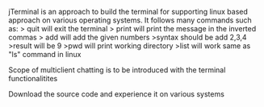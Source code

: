 jTerminal is an approach to build the terminal for supporting linux based approach on various operating systems.
It follows many commands such as:
    > quit will exit the terminal
    > print will print the message in the inverted commas
    > add will add the given numbers 
      >syntax should be add 2,3,4 
        >result will be 9
    >pwd will print working directory
    >list will work same as "ls" command in linux
    
  Scope of multiclient chatting is to be introduced with the terminal functionalitites
  
  Download the source code and experience it on various systems
  
  
